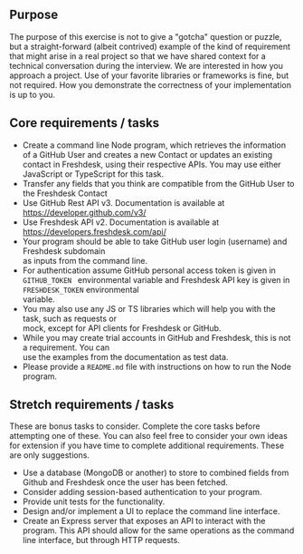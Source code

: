 ## Purpose  
The purpose of this exercise is not to give a "gotcha" question or puzzle, but a straight-forward (albeit contrived) example of the kind of requirement that might arise in a real project so that we have shared context for a technical conversation during the interview. We are interested in how you approach a project. Use of your favorite libraries or frameworks is fine, but not required. How you demonstrate the correctness of your implementation is up to you.  
  
  
## Core requirements / tasks
* Create a command line Node program, which retrieves the information of a GitHub User and creates a new Contact or updates an existing contact in Freshdesk, using their respective APIs. You may use either JavaScript or TypeScript for this task.
* Transfer any fields that you think are compatible from the GitHub User to the Freshdesk Contact 
* Use GitHub Rest API v3. Documentation is available at https://developer.github.com/v3/  
* Use Freshdesk API v2. Documentation is available at https://developers.freshdesk.com/api/  
* Your program should be able to take GitHub user login (username) and Freshdesk subdomain  
as inputs from the command line.  
* For authentication assume GitHub personal access token is given in `GITHUB_TOKEN ` 
environmental variable and Freshdesk API key is given in `FRESHDESK_TOKEN` environmental  
variable.  
* You may also use any JS or TS libraries which will help you with the task, such as requests or  
mock, except for API clients for Freshdesk or GitHub.  
* While you may create trial accounts in GitHub and Freshdesk, this is not a requirement. You can  
use the examples from the documentation as test data.  
* Please provide a `README.md` file with instructions on how to run the Node program. 

## Stretch requirements / tasks
These are bonus tasks to consider. Complete the core tasks before attempting one of these. You can also feel free to consider your own ideas for extension if you have time to complete additional requirements. These are only suggestions.

* Use a database (MongoDB or another) to store to combined fields from Github and Freshdesk once the user has been fetched. 
* Consider adding session-based authentication to your program. 
* Provide unit tests for the functionality. 
* Design and/or implement a UI to replace the command line interface.
* Create an Express server that exposes an API to interact with the program. This API should allow for the same operations as the command line interface, but through HTTP requests.